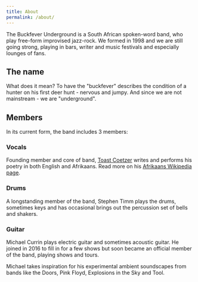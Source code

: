 ```yaml
---
title: About
permalink: /about/
---
```


The Buckfever Underground is a South African spoken-word band, who play free-form improvised jazz-rock. We formed in 1998 and we are still going strong, playing in bars, writer and music festivals and especially lounges of fans.


## The name

What does it mean? To have the "buckfever" describes the condition of a hunter on his first deer hunt - nervous and jumpy. And since we are not mainstream - we are "underground".


## Members

In its current form, the band includes 3 members:

### Vocals

Founding member and core of band, [Toast Coetzer](http://www.toastcoetzer.com/) writes and performs his poetry in both English and Afrikaans. Read more on his [Afrikaans Wikipedia page](https://af.wikipedia.org/wiki/Toast_Coetzer).

### Drums

A longstanding member of the band, Stephen Timm plays the drums, sometimes keys and has occasional brings out the percussion set of bells and shakers.

### Guitar

Michael Currin plays electric guitar and sometimes acoustic guitar. He joined in 2016 to fill in for a few shows but soon became an official member of the band, playing shows and tours.

Michael takes inspiration for his experimental ambient soundscapes from bands like the Doors, Pink Floyd, Explosions in the Sky and Tool.
